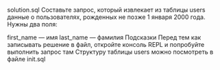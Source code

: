 solution.sql
Составьте запрос, который извлекает из таблицы users данные о пользователях, рожденных не позже 1 января 2000 года. Нужны два поля:

first_name — имя
last_name — фамилия
Подсказки
Перед тем как записывать решение в файл, откройте консоль REPL и попробуйте выполнить запрос там
Структуру таблицы users можно посмотреть в файле init.sql
